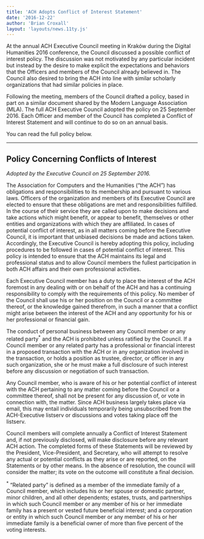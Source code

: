 ```yaml
---
title: 'ACH Adopts Conflict of Interest Statement'
date: '2016-12-22'
author: 'Brian Croxall'
layout: 'layouts/news.11ty.js'
---
```

At the annual ACH Executive Council meeting in Kraków during the Digital Humanities 2016 conference, the Council discussed a possible conflict of interest policy. The discussion was not motivated by any particular incident but instead by the desire to make explicit the expectations and behaviors that the Officers and members of the Council already believed in. The Council also desired to bring the ACH into line with similar scholarly organizations that had similar policies in place.

Following the meeting, members of the Council drafted a policy, based in part on a similar document shared by the Modern Language Association (MLA). The full ACH Executive Council adopted the policy on 25 September 2016. Each Officer and member of the Council has completed a Conflict of Interest Statement and will continue to do so on an annual basis.

You can read the full policy below.

---

## Policy Concerning Conflicts of Interest

*Adopted by the Executive Council on 25 September 2016.*

The Association for Computers and the Humanities (“the ACH”) has obligations and responsibilities to its membership and pursuant to various laws. Officers of the organization and members of its Executive Council are elected to ensure that these obligations are met and responsibilities fulfilled. In the course of their service they are called upon to make decisions and take actions which might benefit, or appear to benefit, themselves or other entities and organizations with which they are affiliated. In cases of potential conflict of interest, as in all matters coming before the Executive Council, it is important that unbiased decisions be made and actions taken. Accordingly, the Executive Council is hereby adopting this policy, including procedures to be followed in cases of potential conflict of interest. This policy is intended to ensure that the ACH maintains its legal and professional status and to allow Council members the fullest participation in both ACH affairs and their own professional activities.

Each Executive Council member has a duty to place the interest of the ACH foremost in any dealing with or on behalf of the ACH and has a continuing responsibility to comply with the requirements of this policy. No member of the Council shall use his or her position on the Council or a committee thereof, or the knowledge gained therefrom, in such a manner that a conflict might arise between the interest of the ACH and any opportunity for his or her professional or financial gain.

The conduct of personal business between any Council member or any related party<sup>*</sup> and the ACH is prohibited unless ratified by the Council. If a Council member or any related party has a professional or financial interest in a proposed transaction with the ACH or in any organization involved in the transaction, or holds a position as trustee, director, or officer in any such organization, she or he must make a full disclosure of such interest before any discussion or negotiation of such transaction.

Any Council member, who is aware of his or her potential conflict of interest with the ACH pertaining to any matter coming before the Council or a committee thereof, shall not be present for any discussion of, or vote in connection with, the matter. Since ACH business largely takes place via email, this may entail individuals temporarily being unsubscribed from the ACH-Executive listserv or discussions and votes taking place off the listserv.

Council members will complete annually a Conflict of Interest Statement and, if not previously disclosed, will make disclosure before any relevant ACH action. The completed forms of these Statements will be reviewed by the President, Vice-President, and Secretary, who will attempt to resolve any actual or potential conflicts as they arise or are reported, on the Statements or by other means. In the absence of resolution, the council will consider the matter; its vote on the outcome will constitute a final decision.

<sup>*</sup> “Related party” is defined as a member of the immediate family of a Council member, which includes his or her spouse or domestic partner, minor children, and all other dependents; estates, trusts, and partnerships in which such Council member or any member of his or her immediate family has a present or vested future beneficial interest; and a corporation or entity in which such Council member or any member of his or her immediate family is a beneficial owner of more than five percent of the voting interests.
